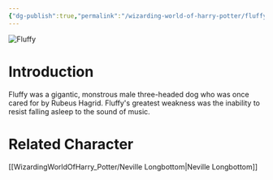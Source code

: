 ```yaml
---
{"dg-publish":true,"permalink":"/wizarding-world-of-harry-potter/fluffy/","dgPassFrontmatter":true}
---
```


![Fluffy](http://rxbg5ysja.bkt.gdipper.com/Fluffy.png)
# Introduction
Fluffy was a gigantic, monstrous male three-headed dog who was once cared for by Rubeus Hagrid. Fluffy's greatest weakness was the inability to resist falling asleep to the sound of music.

# Related Character
[[WizardingWorldOfHarry_Potter/Neville Longbottom\|Neville Longbottom]]
